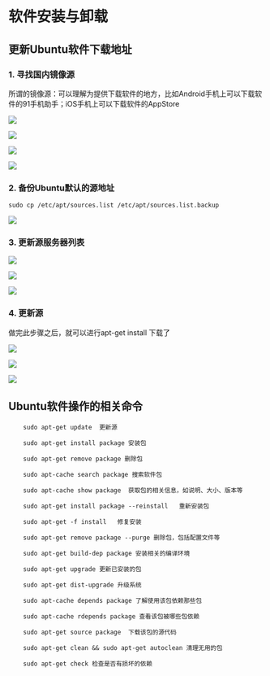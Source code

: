 # 软件安装与卸载

## 更新Ubuntu软件下载地址

### 1. 寻找国内镜像源

所谓的镜像源：可以理解为提供下载软件的地方，比如Android手机上可以下载软件的91手机助手；iOS手机上可以下载软件的AppStore

![](https://cdn.itprojects.cn/iotimg/qytqa.png)

![](https://cdn.itprojects.cn/iotimg/j0kjk.png)

![](https://cdn.itprojects.cn/iotimg/fhv9d.png)

![](https://cdn.itprojects.cn/iotimg/4fl75.png)

### 2. 备份Ubuntu默认的源地址

```
sudo cp /etc/apt/sources.list /etc/apt/sources.list.backup

```

![](https://cdn.itprojects.cn/iotimg/gzpw6.png)

### 3. 更新源服务器列表

![](https://cdn.itprojects.cn/iotimg/mo2w8.png)

![](https://cdn.itprojects.cn/iotimg/o1d9r.png)

![](https://cdn.itprojects.cn/iotimg/b7b6f.png)

### 4. 更新源

做完此步骤之后，就可以进行apt-get install 下载了

![](https://cdn.itprojects.cn/iotimg/9qm6p.png)

![](https://cdn.itprojects.cn/iotimg/sw58s.png)

![](https://cdn.itprojects.cn/iotimg/e2xjp.png)



## Ubuntu软件操作的相关命令

```
    sudo apt-get update  更新源
    
    sudo apt-get install package 安装包
    
    sudo apt-get remove package 删除包
    
    sudo apt-cache search package 搜索软件包
    
    sudo apt-cache show package  获取包的相关信息，如说明、大小、版本等
    
    sudo apt-get install package --reinstall   重新安装包
    
    sudo apt-get -f install   修复安装
    
    sudo apt-get remove package --purge 删除包，包括配置文件等
    
    sudo apt-get build-dep package 安装相关的编译环境
    
    sudo apt-get upgrade 更新已安装的包
    
    sudo apt-get dist-upgrade 升级系统
    
    sudo apt-cache depends package 了解使用该包依赖那些包
    
    sudo apt-cache rdepends package 查看该包被哪些包依赖
    
    sudo apt-get source package  下载该包的源代码
    
    sudo apt-get clean && sudo apt-get autoclean 清理无用的包
    
    sudo apt-get check 检查是否有损坏的依赖
```
